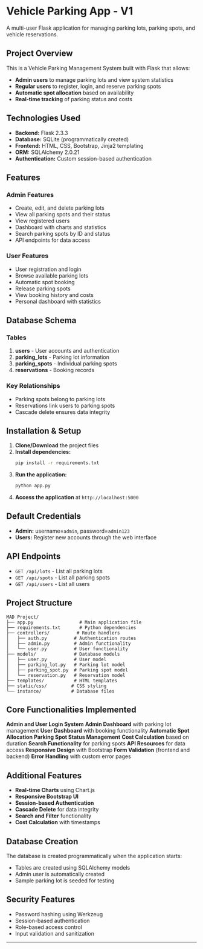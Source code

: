 # Vehicle Parking App - V1

A multi-user Flask application for managing parking lots, parking spots, and vehicle reservations.

## Project Overview

This is a Vehicle Parking Management System built with Flask that allows:
- **Admin users** to manage parking lots and view system statistics
- **Regular users** to register, login, and reserve parking spots
- **Automatic spot allocation** based on availability
- **Real-time tracking** of parking status and costs

## Technologies Used

- **Backend:** Flask 2.3.3
- **Database:** SQLite (programmatically created)
- **Frontend:** HTML, CSS, Bootstrap, Jinja2 templating
- **ORM:** SQLAlchemy 2.0.21
- **Authentication:** Custom session-based authentication

## Features

### Admin Features
-  Create, edit, and delete parking lots
-  View all parking spots and their status
-  View registered users
-  Dashboard with charts and statistics
-  Search parking spots by ID and status
-  API endpoints for data access

### User Features
-  User registration and login
-  Browse available parking lots
-  Automatic spot booking
-  Release parking spots
-  View booking history and costs
-  Personal dashboard with statistics

## Database Schema

### Tables
1. **users** - User accounts and authentication
2. **parking_lots** - Parking lot information
3. **parking_spots** - Individual parking spots
4. **reservations** - Booking records

### Key Relationships
- Parking spots belong to parking lots
- Reservations link users to parking spots
- Cascade delete ensures data integrity

## Installation & Setup

1. **Clone/Download** the project files
2. **Install dependencies:**
   ```bash
   pip install -r requirements.txt
   ```
3. **Run the application:**
   ```bash
   python app.py
   ```
4. **Access the application** at `http://localhost:5000`

## Default Credentials

- **Admin:** username=`admin`, password=`admin123`
- **Users:** Register new accounts through the web interface

## API Endpoints

- `GET /api/lots` - List all parking lots
- `GET /api/spots` - List all parking spots
- `GET /api/users` - List all users

## Project Structure

```
MAD Project/
├── app.py                 # Main application file
├── requirements.txt       # Python dependencies
├── controllers/          # Route handlers
│   ├── auth.py          # Authentication routes
│   ├── admin.py         # Admin functionality
│   └── user.py          # User functionality
├── models/              # Database models
│   ├── user.py          # User model
│   ├── parking_lot.py   # Parking lot model
│   ├── parking_spot.py  # Parking spot model
│   └── reservation.py   # Reservation model
├── templates/           # HTML templates
├── static/css/         # CSS styling
└── instance/           # Database files
```

## Core Functionalities Implemented

 **Admin and User Login System**
 **Admin Dashboard** with parking lot management
 **User Dashboard** with booking functionality
 **Automatic Spot Allocation**
 **Parking Spot Status Management**
 **Cost Calculation** based on duration
 **Search Functionality** for parking spots
 **API Resources** for data access
 **Responsive Design** with Bootstrap
 **Form Validation** (frontend and backend)
 **Error Handling** with custom error pages

## Additional Features

- **Real-time Charts** using Chart.js
- **Responsive Bootstrap UI**
- **Session-based Authentication**
- **Cascade Delete** for data integrity
- **Search and Filter** functionality
- **Cost Calculation** with timestamps

## Database Creation

The database is created programmatically when the application starts:
- Tables are created using SQLAlchemy models
- Admin user is automatically created
- Sample parking lot is seeded for testing

## Security Features

- Password hashing using Werkzeug
- Session-based authentication
- Role-based access control
- Input validation and sanitization

---

